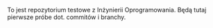 To jest repozytorium testowe z Inżynierii Oprogramowania.
Będą tutaj pierwsze próbe dot. commitów i branchy.
